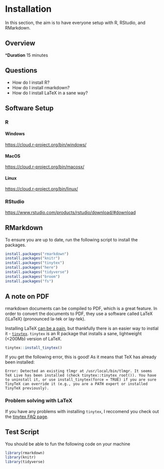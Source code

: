 # Installation

In this section, the aim is to have everyone setup with R, RStudio, and RMarkdown.

## Overview

***Duration** 15 minutes

## Questions

* How do I install R?
* How do I install rmarkdown?
* How do I install LaTeX in a sane way?

## Software Setup

### R

#### Windows

https://cloud.r-project.org/bin/windows/

#### MacOS

https://cloud.r-project.org/bin/macosx/

#### Linux

https://cloud.r-project.org/bin/linux/

### RStudio

https://www.rstudio.com/products/rstudio/download/#download

## RMarkdown

To ensure you are up to date, run the following script to install the packages.


```r
install.packages("rmarkdown")
install.packages("knitr")
install.packages("tinytex")
install.packages("here")
install.packages("tidyverse")
install.packages("broom")
install.packages("fs")
```

## A note on PDF

rmarkdown documents can be compiled to PDF, which is a great feature. In order to convert the documents to PDF, they use a software called LaTeX (\LaTeX) (pronounced la-tek or lay-tek). 

Installing LaTeX [can be a pain](https://yihui.name/tinytex/pain/), but thankfully there is an easier way to instlal it - [`tinytex`](https://yihui.name/tinytex/). `tinytex` is an R package that installs a sane, lightweight (<200Mb) version of LaTeX. 


```r
tinytex::install_tinytex()
```

If you get the following error, this is good! As it means that TeX has already been installed:

```
Error: Detected an existing tlmgr at /usr/local/bin/tlmgr. It seems TeX Live has been installed (check tinytex::tinytex_root()). You have to uninstall it, or use install_tinytex(force = TRUE) if you are sure TinyTeX can override it (e.g., you are a PATH expert or installed TinyTeX previously).
```

### Problem solving with LaTeX

If you have any problems with installing `tinytex`, I reccomend you check out the [tinytex FAQ page](https://yihui.name/tinytex/faq/).

## Test Script

You should be able to fun the following code on your machine


```r
library(rmarkdown)
library(knitr)
library(tidyverse)
```
